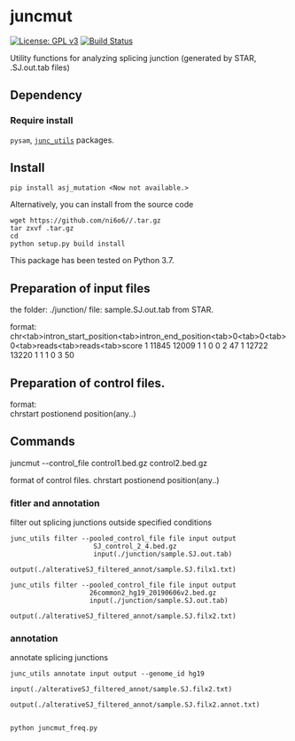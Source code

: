 # juncmut

[![License: GPL v3](https://img.shields.io/badge/License-GPL%20v3-blue.svg)](https://www.gnu.org/licenses/gpl-3.0)
[![Build Status](https://travis-ci.org/ni6o6/asj_mutation.svg?branch=devel)](https://travis-ci.org/ni6o6/asj_mutation)

Utility functions for analyzing splicing junction (generated by STAR, .SJ.out.tab files)

## Dependency

### Require install
`pysam`, [`junc_utils`](https://github.com/friend1ws/junc_utils) packages.

## Install

```
pip install asj_mutation <Now not available.>
```

Alternatively, you can install from the source code <Now not available.>
```
wget https://github.com/ni6o6//.tar.gz 
tar zxvf .tar.gz 
cd 
python setup.py build install
```

This package has been tested on Python 3.7.

## Preparation of input files
the folder: ./junction/
file: sample.SJ.out.tab from STAR.

format:
chr\<tab>intron_start_position\<tab>intron_end_position\<tab>0\<tab>0\<tab>0\<tab>reads\<tab>reads\<tab>score
1	11845	12009	1	1	0	0	2	47
1	12722	13220	1	1	1	0	3	50

## Preparation of control files.
format:<br>
chr<tab>start postion<tab>end position(<tab>any..)

## Commands

juncmut --control_file control1.bed.gz control2.bed.gz

format of control files.
chr<tab>start postion<tab>end position(<tab>any..)

### fitler and annotation

filter out splicing junctions outside specified conditions
```
junc_utils filter --pooled_control_file file input output
                     SJ_control_2_4.bed.gz 
                     input(./junction/sample.SJ.out.tab) 
				     output(./alterativeSJ_filtered_annot/sample.SJ.filx1.txt)

junc_utils filter --pooled_control_file file input output
					26common2_hg19_20190606v2.bed.gz 
					input(./junction/sample.SJ.out.tab) 
					output(./alterativeSJ_filtered_annot/sample.SJ.filx2.txt)

```

### annotation

annotate splicing junctions
```
junc_utils annotate input output --genome_id hg19
					input(./alterativeSJ_filtered_annot/sample.SJ.filx2.txt)
					output(./alterativeSJ_filtered_annot/sample.SJ.filx2.annot.txt)
```

```

python juncmut_freq.py


